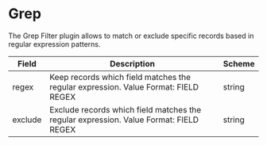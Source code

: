 # Grep

The Grep Filter plugin allows to match or exclude specific records based in regular expression patterns.


| Field | Description | Scheme |
| ----- | ----------- | ------ |
| regex | Keep records which field matches the regular expression. Value Format: FIELD REGEX | string |
| exclude | Exclude records which field matches the regular expression. Value Format: FIELD REGEX | string |
